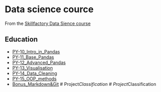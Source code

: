 # Data science cource
From the [Skillfactory Data Sience course](https://skillfactory.ru/data-scientist-pro)

## Education

* [PY-10_Intro_in_Pandas](https://github.com/Darina-Boutsen/Skillfactory/tree/master/Skillfactory/PY-10_Intro_in_Pandas)
* [PY-11_Base_Pandas](https://github.com/Darina-Boutsen/Skillfactory/tree/master/Skillfactory/PY-11_Base_Pandas)
* [PY-12_Advanced_Pandas](https://github.com/Darina-Boutsen/Skillfactory/tree/master/Skillfactory/PY-12_Advanced_Pandas)
* [PY-13_Visualisation](https://github.com/Darina-Boutsen/Skillfactory/tree/master/Skillfactory/PY-13_Visualisation)
* [PY-14_Data_Cleaning](https://github.com/Darina-Boutsen/Skillfactory/tree/master/Skillfactory/PY-14_Data_Cleaning)
* [PY-15_OOP_methods](https://github.com/Darina-Boutsen/Skillfactory/tree/master/Skillfactory/PY-15_OOP_methods)
* [Bonus_Markdown&Git](https://github.com/Darina-Boutsen/Skillfactory/tree/master/Skillfactory/Bonus_Markdown%26Git)
#   P r o j e c t _ C l a s s i f i c a t i o n  
 #   P r o j e c t _ C l a s s i f i c a t i o n  
 